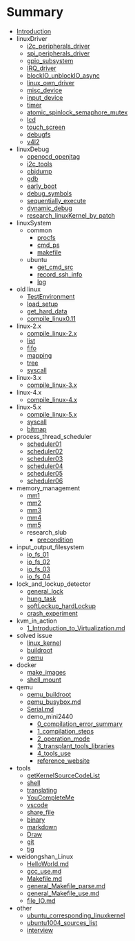 # Summary

* [Introduction](README.md)
* linuxDriver
    * [i2c_peripherals_driver](linuxDriver/i2c_peripherals_driver.md)
    * [spi_peripherals_driver](linuxDriver/spi_peripherals_driver.md)
    * [gpio_subsystem](linuxDriver/gpio_subsystem.md)
    * [IRQ_driver](linuxDriver/IRQ_driver.md)
    * [blockIO_unblockIO_async](linuxDriver/blockIO_unblockIO_async.md)
    * [linux_own_driver](linuxDriver/linux_own_driver.md)
    * [misc_device](linuxDriver/misc_device.md)
    * [input_device](linuxDriver/input_device.md)
    * [timer](linuxDriver/timer.md)
    * [atomic_spinlock_semaphore_mutex](linuxDriver/atomic_spinlock_semaphore_mutex.md)
    * [lcd](linuxDriver/lcd.md)
    * [touch_screen](linuxDriver/touch_screen.md)
    * [debugfs](linuxDriver/debugfs.md)
    * [v4l2](linuxDriver/v4l2.md)
* linuxDebug
    * [openocd_openjtag](linuxDebug/openocd_openjtag.md)
    * [i2c_tools](linuxDebug/i2c_tools.md)
    * [objdump](linuxDebug/objdump.md)
    * [gdb](linuxDebug/gdb.md)
    * [early_boot](linuxDebug/early_boot.md)
    * [debug_symbols](linuxDebug/debug_symbols.md)
    * [sequentially_execute](linuxDebug/sequentially_execute.md)
    * [dynamic_debug](linuxDebug/dynamic_debug.md)
    * [research_linuxKernel_by_patch](linuxDebug/research_linuxKernel_by_patch.md)
* linuxSystem
    * common
        * [procfs](linuxSystem/common/procfs.md)
        * [cmd_ps](linuxSystem/common/cmd_ps.md)
        * [makefile](linuxSystem/common/makefile.md)
    * ubuntu
        * [get_cmd_src](linuxSystem/ubuntu/get_cmd_src.md)
        * [record_ssh_info](linuxSystem/ubuntu/record_ssh_info.md)
        * [log](linuxSystem/ubuntu/log.md)
* old linux
    * [TestEnvironment](oldlinux/TestEnvironment.md)
    * [load_setup](oldlinux/load_setup.md)
    * [get_hard_data](oldlinux/get_hard_data.md)
    * [compile_linux0.11](oldlinux/compile_linux0.11.md)
* linux-2.x
    * [compile_linux-2.x](linux-2.x/compile_linux-2.x.md)
    * [list](linux-2.x/list.md)
    * [fifo](linux-2.x/fifo.md)
    * [mapping](linux-2.x/mapping.md)
    * [tree](linux-2.x/tree.md)
    * [syscall](linux-2.x/syscall.md)
* linux-3.x
    * [compile_linux-3.x](linux-3.x/compile_linux-3.x.md)
* linux-4.x
    * [compile_linux-4.x](linux-4.x/compile_linux-4.x.md)
* linux-5.x
    * [compile_linux-5.x](linux-5.x/compile_linux-5.x.md)
    * [syscall](linux-5.x/syscall.md)
    * [bitmap](linux-5.x/bitmap.md)
* process_thread_scheduler
    * [scheduler01](process_thread_scheduler/scheduler01.md)
    * [scheduler02](process_thread_scheduler/scheduler02.md)
    * [scheduler03](process_thread_scheduler/scheduler03.md)
    * [scheduler04](process_thread_scheduler/scheduler04.md)
    * [scheduler05](process_thread_scheduler/scheduler05.md)
    * [scheduler06](process_thread_scheduler/scheduler06.md)
* memory_management
    * [mm1](memory_management/mm01.md)
    * [mm2](memory_management/mm02.md)
    * [mm3](memory_management/mm03.md)
    * [mm4](memory_management/mm04.md)
    * [mm5](memory_management/mm05.md)
    * research_slub
        * [precondition](memory_management/research/slub/precondition.md)
* input_output_filesystem
    * [io_fs_01](input_output_filesystem/io_fs_01.md)
    * [io_fs_02](input_output_filesystem/io_fs_02.md)
    * [io_fs_03](input_output_filesystem/io_fs_03.md)
    * [io_fs_04](input_output_filesystem/io_fs_04.md)
* lock_and_lockup_detector
    * [general_lock](lock_and_lockup_detector/general_lock.md)
    * [hung_task](lock_and_lockup_detector/hung_task.md)
    * [softLockup_hardLockup](lock_and_lockup_detector/softLockup_hardLockup.md)
    * [crash_experiment](lock_and_lockup_detector/crash_experiment.md)
* kvm_in_action
    * [1_Introduction_to_Virtualization.md](kvm_in_action/kvm_virtualization_base/1_Introduction_to_Virtualization.md)
* solved issue
    * [linux_kernel](solvedIssue/linux_kernel.md)
    * [buildroot](solvedIssue/buildroot.md)
    * [qemu](solvedIssue/qemu.md)
* docker
    * [make_images](docker/make_images.md)
    * [shell_mount](docker/shell_mount.md)
* qemu
    * [qemu_buildroot](qemu/qemu_buildroot.md)
    * [qemu_busybox.md](qemu/qemu_busybox.md)
    * [Serial.md](qemu/Serial.md)
    * demo_mini2440
        * [0_compilation_error_summary](qemu/demo_mini2440/0_compilation_error_summary.md)
        * [1_compilation_steps](qemu/demo_mini2440/1_compilation_steps.md)
        * [2_operation_mode](qemu/demo_mini2440/2_operation_mode.md)
        * [3_transplant_tools_libraries](qemu/demo_mini2440/3_transplant_tools_libraries.md)
        * [4_tools_use](qemu/demo_mini2440/4_tools_use.md)
        * [reference_website](qemu/demo_mini2440/reference_website.md)
* tools
    * [getKernelSourceCodeList](Tools/getKernelSourceCodeList.md)
    * [shell](Tools/shell.md)
    * [translating](Tools/translating.md)
    * [YouCompleteMe](Tools/YouCompleteMe.md)
    * [vscode](Tools/vscode.md)
    * [share_file](Tools/share_file.md)
    * [binary](Tools/binary.md)
    * [markdown](Tools/markdown.md)
    * [Draw](Tools/Draw.md)
    * [git](Tools/git.md)
    * [tig](Tools/tig.md)
* weidongshan_Linux
    * [HelloWorld.md](weidongshan_Linux/01_hello/HelloWorld.md)
    * [gcc_use.md](weidongshan_Linux/02_options/gcc_use.md)
    * [Makefile.md](weidongshan_Linux/04_test_Makefile/Makefile.md)
    * [general_Makefile_parse.md](weidongshan_Linux/05_general_Makefile/Makefile_parse.md)
    * [general_Makefile_use.md](weidongshan_Linux/05_general_Makefile/Makefile_use.md)
    * [file_IO.md](weidongshan_Linux/06_fileio/file_IO.md)
* other
    * [ubuntu_corresponding_linuxkernel](other/ubuntu_corresponding_linuxkernel.md)
    * [ubuntu1004_sources_list](other/ubuntu1004_sources_list.md)
    * [interview](other/interview.md)


